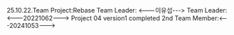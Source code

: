 25.10.22.Team Project:Rebase
Team Leader: <---이유섭--->
Team Leader: <---20221062--->
Project 04 version1 completed
2nd Team Member:<---20241053--->